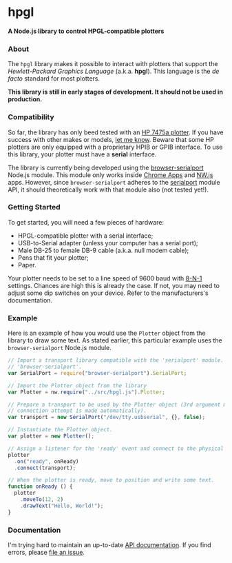 # hpgl
**A Node.js library to control HPGL-compatible plotters**

### About

The `hpgl` library makes it possible to interact with plotters that support the *Hewlett-Packard 
Graphics Language* (a.k.a. **hpgl**). This language is the *de facto* standard for most plotters. 

**This library is still in early stages of development. It should not be used in production.**

### Compatibility

So far, the library has only beed tested with an 
[HP 7475a plotter](http://hpmuseum.net/display_item.php?hw=74). If you have success with other makes
or models, [let me know](https://twitter.com/jpcote). Beware that some HP plotters are only equipped 
with a proprietary HPIB or GPIB interface. To use this library, your plotter must have a **serial**
interface.

The library is currently being developed using the 
[browser-serialport](https://www.npmjs.com/package/browser-serialport) Node.js module. This module
only works inside [Chrome Apps](https://developer.chrome.com/apps/about_apps) and 
[NW.js](http://nwjs.io/) apps. However, since `browser-serialport` adheres to the
[serialport](https://www.npmjs.com/package/serialport) module API, it should theoretically work with 
that module also (not tested yet!).

### Getting Started

To get started, you will need a few pieces of hardware:

- HPGL-compatible plotter with a serial interface;
- USB-to-Serial adapter (unless your computer has a serial port);
- Male DB-25 to female DB-9 cable (a.k.a. null modem cable);
- Pens that fit your plotter;
- Paper.

Your plotter needs to be set to a line speed of 9600 baud with 
[8-N-1](https://en.wikipedia.org/wiki/8-N-1) settings. Chances are high this is already the case. If
not, you may need to adjust some dip switches on your device. Refer to the manufacturers's 
documentation.

### Example

Here is an example of how you would use the `Plotter` object from the library to draw some text. 
As stated earlier, this particular example uses the `browser-serialport` Node.js module.

```javascript
// Import a transport library compatible with the 'serialport' module. In this case, we use
// 'browser-serialport'.
var SerialPort = require("browser-serialport").SerialPort;

// Import the Plotter object from the library
var Plotter = nw.require("../src/hpgl.js").Plotter;

// Prepare a transport to be used by the Plotter object (3rd argument must be 'false' so no
// connection attempt is made automatically).
var transport = new SerialPort("/dev/tty.usbserial", {}, false);

// Instantiate the Plotter object.
var plotter = new Plotter();

// Assign a listener for the 'ready' event and connect to the physical device.
plotter
  .on("ready", onReady)
  .connect(transport);

// When the plotter is ready, move to position and write some text.
function onReady () {
  plotter
    .moveTo(12, 2)
    .drawText("Hello, World!");
}
```
### Documentation

I'm trying hard to maintain an up-to-date [API documentation](https://cotejp.github.io/hpgl/). If 
you find errors, please [file an issue](https://github.com/cotejp/hpgl/issues).